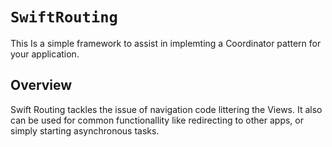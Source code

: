 # ``SwiftRouting``

This Is a simple framework to assist in implemting a Coordinator pattern for your application.

## Overview

Swift Routing tackles the issue of navigation code littering the Views. It also can be used for common functionallity like redirecting to other apps, or simply starting asynchronous tasks.
